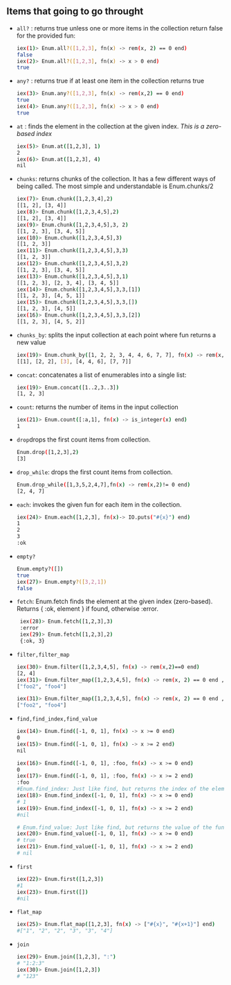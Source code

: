 ## Items that going to go throught

* `all?` :  returns true unless one or more items in the collection return false for the provided fun:
  
  ```sh
  iex(1)> Enum.all?([1,2,3], fn(x) -> rem(x, 2) == 0 end)
  false
  iex(2)> Enum.all?([1,2,3], fn(x) -> x > 0 end)
  true
   ```
* `any?` : returns true if at least one item in the collection returns true

   ```sh
   iex(3)> Enum.any?([1,2,3], fn(x) -> rem(x,2) == 0 end)
   true
   iex(4)> Enum.any?([1,2,3], fn(x) -> x > 0 end)
   true
   ```
* `at` : finds the element in the collection at the given index. *This is a
  zero-based index*

  ```sh
  iex(5)> Enum.at([1,2,3], 1)
  2
  iex(6)> Enum.at([1,2,3], 4)
  nil
  ```
* `chunks`: returns chunks of the collection. It has a few different ways of being called. The most simple and understandable is Enum.chunks/2

   ```sh
   iex(7)> Enum.chunk([1,2,3,4],2)
   [[1, 2], [3, 4]]
   iex(8)> Enum.chunk([1,2,3,4,5],2)
   [[1, 2], [3, 4]]
   iex(9)> Enum.chunk([1,2,3,4,5],3, 2)
   [[1, 2, 3], [3, 4, 5]]
   iex(10)> Enum.chunk([1,2,3,4,5],3)
   [[1, 2, 3]]
   iex(11)> Enum.chunk([1,2,3,4,5],3,3)
   [[1, 2, 3]]
   iex(12)> Enum.chunk([1,2,3,4,5],3,2)
   [[1, 2, 3], [3, 4, 5]]
   iex(13)> Enum.chunk([1,2,3,4,5],3,1)
   [[1, 2, 3], [2, 3, 4], [3, 4, 5]]
   iex(14)> Enum.chunk([1,2,3,4,5],3,3,[1])
   [[1, 2, 3], [4, 5, 1]]
   iex(15)> Enum.chunk([1,2,3,4,5],3,3,[])
   [[1, 2, 3], [4, 5]]
   iex(16)> Enum.chunk([1,2,3,4,5],3,3,[2])
   [[1, 2, 3], [4, 5, 2]]
   ```
* `chunks_by`: splits the input collection at each point where fun returns a new value

   ```sh
   iex(19)> Enum.chunk_by([1, 2, 2, 3, 4, 4, 6, 7, 7], fn(x) -> rem(x, 2) == 1 end)
   [[1], [2, 2], [3], [4, 4, 6], [7, 7]]
   ```
* `concat`: concatenates a list of enumerables into a single list:

   ```sh
   iex(19)> Enum.concat([1..2,3..3])
   [1, 2, 3]
   ```
* `count`: returns the number of items in the input collection

   ```sh
   iex(21)> Enum.count([:a,1], fn(x) -> is_integer(x) end)
   1
   ```

* `drop`drops the first count items from collection.

  ```sh
  Enum.drop([1,2,3],2)
  [3]
  ```
  
* `drop_while`: drops the first count items from collection.

   ```sh
  Enum.drop_while([1,3,5,2,4,7],fn(x) -> rem(x,2)!= 0 end)
  [2, 4, 7] 
   ```

* `each`: invokes the given fun for each item in the collection.

  ```sh
  iex(24)> Enum.each([1,2,3], fn(x)-> IO.puts("#{x}") end)
  1
  2
  3
  :ok
  ```

* `empty?`

   ```sh
   Enum.empty?([])
   true
   iex(27)> Enum.empty?([3,2,1])
   false
   ```

* `fetch`: Enum.fetch finds the element at the given index (zero-based). Returns { :ok, element } if found, otherwise :error.

  ```sh
   iex(28)> Enum.fetch([1,2,3],3)
   :error
   iex(29)> Enum.fetch([1,2,3],2)
   {:ok, 3}
  ```

* `filter,filter_map`

  ```sh
  iex(30)> Enum.filter([1,2,3,4,5], fn(x) -> rem(x,2)==0 end)
  [2, 4]
  iex(31)> Enum.filter_map([1,2,3,4,5], fn(x) -> rem(x, 2) == 0 end , fn(x) -> "foo#{x}" end )
  ["foo2", "foo4"]
  ```


  ```sh
  iex(31)> Enum.filter_map([1,2,3,4,5], fn(x) -> rem(x, 2) == 0 end , fn(x) -> "foo#{x}" end )
  ["foo2", "foo4"]
  ```

* `find,find_index,find_value`

   ```sh
   iex(14)> Enum.find([-1, 0, 1], fn(x) -> x >= 0 end)
   0
   iex(15)> Enum.find([-1, 0, 1], fn(x) -> x >= 2 end)
   nil

   iex(16)> Enum.find([-1, 0, 1], :foo, fn(x) -> x >= 0 end)
   0
   iex(17)> Enum.find([-1, 0, 1], :foo, fn(x) -> x >= 2 end)
   :foo
   #Enum.find_index: Just like find, but returns the index of the element found, rather than the element itself.
   iex(18)> Enum.find_index([-1, 0, 1], fn(x) -> x >= 0 end)
   # 1
   iex(19)> Enum.find_index([-1, 0, 1], fn(x) -> x >= 2 end)
   #nil

   # Enum.find_value: Just like find, but returns the value of the fun rather than the element that made fun return a truthy value.
   iex(20)> Enum.find_value([-1, 0, 1], fn(x) -> x >= 0 end)
   # true
   iex(21)> Enum.find_value([-1, 0, 1], fn(x) -> x >= 2 end)
   # nil
   ```
* `first`

   ```sh
   iex(22)> Enum.first([1,2,3])
   #1
   iex(23)> Enum.first([])
   #nil
   ```

* `flat_map`

   ```sh
   iex(25)> Enum.flat_map([1,2,3], fn(x) -> ["#{x}", "#{x+1}"] end)
   #["1", "2", "2", "3", "3", "4"]
   ```

* `join`

   ```sh
   iex(29)> Enum.join([1,2,3], ":")
   # "1:2:3"
   iex(30)> Enum.join([1,2,3])
   # "123"
   ```
